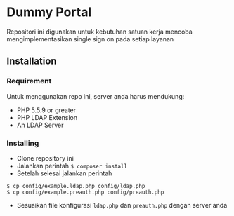 # Dummy Portal

Repositori ini digunakan untuk kebutuhan satuan kerja mencoba mengimplementasikan single sign on pada setiap layanan

## Installation

### Requirement
Untuk menggunakan repo ini, server anda harus mendukung:
- PHP 5.5.9 or greater
- PHP LDAP Extension
- An LDAP Server

### Installing
- Clone repository ini
- Jalankan perintah `$ composer install`
- Setelah selesai jalankan perintah

```
$ cp config/example.ldap.php config/ldap.php
$ cp config/example.preauth.php config/preauth.php
```

- Sesuaikan file konfigurasi `ldap.php` dan `preauth.php` dengan server anda